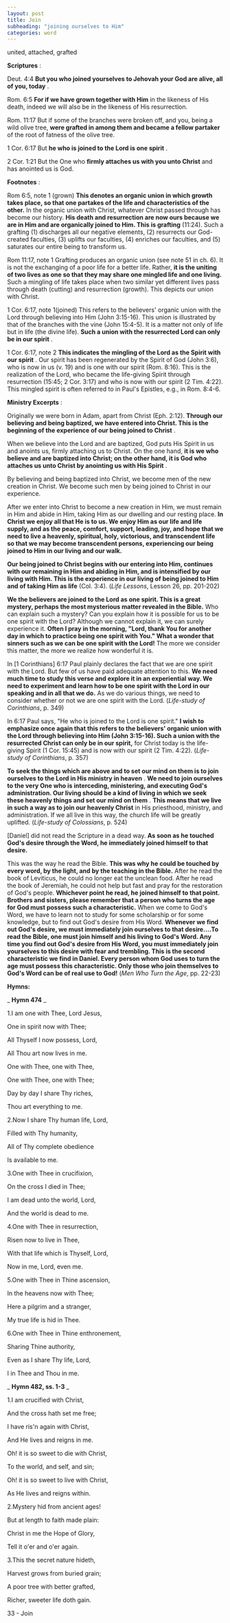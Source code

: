 ```yaml
---
layout: post
title: Join
subheading: "joining ourselves to Him"
categories: word
---
```


united, attached, grafted

**Scriptures** :

Deut. 4:4 **But you who joined yourselves to Jehovah your God are alive, all of you, today** .

Rom. 6:5 **For if we have grown together with Him** in the likeness of His death, indeed we will also be in the likeness of His resurrection.

Rom. 11:17 But if some of the branches were broken off, and you, being a wild olive tree, **were grafted in among them and became a fellow partaker** of the root of fatness of the olive tree.

1 Cor. 6:17 But **he who is joined to the Lord is one spirit** .

2 Cor. 1:21 But the One who **firmly attaches us with you unto Christ** and has anointed us is God.

**Footnotes** :

Rom 6:5, note 1 (grown) **This denotes an organic union in which growth takes place, so that one partakes of the life and characteristics of the other.** In the organic union with Christ, whatever Christ passed through has become our history. **His death and resurrection are now ours because we are in Him and are organically joined to Him. This is grafting** (11:24). Such a grafting (1) discharges all our negative elements, (2) resurrects our God-created faculties, (3) uplifts our faculties, (4) enriches our faculties, and (5) saturates our entire being to transform us.

Rom 11:17, note 1 Grafting produces an organic union (see note 51 in ch. 6). It is not the exchanging of a poor life for a better life. Rather, **it is the uniting of two lives as one so that they may share one mingled life and one living.** Such a mingling of life takes place when two similar yet different lives pass through death (cutting) and resurrection (growth). This depicts our union with Christ.

1 Cor. 6:17, note 1(joined) This refers to the believers' organic union with the Lord through believing into Him (John 3:15-16). This union is illustrated by that of the branches with the vine (John 15:4-5). It is a matter not only of life but in life (the divine life). **Such a union with the resurrected Lord can only be in our spirit** .

1 Cor. 6:17, note 2 **This indicates the mingling of the Lord as the Spirit with our spirit** . Our spirit has been regenerated by the Spirit of God (John 3:6), who is now in us (v. 19) and is one with our spirit (Rom. 8:16). This is the realization of the Lord, who became the life-giving Spirit through resurrection (15:45; 2 Cor. 3:17) and who is now with our spirit (2 Tim. 4:22). This mingled spirit is often referred to in Paul's Epistles, e.g., in Rom. 8:4-6.

**Ministry Excerpts** :

Originally we were born in Adam, apart from Christ (Eph. 2:12). **Through our believing and being baptized, we have entered into Christ. This is the beginning of the experience of our being joined to Christ** .

When we believe into the Lord and are baptized, God puts His Spirit in us and anoints us, firmly attaching us to Christ. On the one hand, **it is we who believe and are baptized into Christ; on the other hand, it is God who attaches us unto Christ by anointing us with His Spirit** .

By believing and being baptized into Christ, we become men of the new creation in Christ. We become such men by being joined to Christ in our experience.

After we enter into Christ to become a new creation in Him, we must remain in Him and abide in Him, taking Him as our dwelling and our resting place. **In Christ we enjoy all that He is to us. We enjoy Him as our life and life supply, and as the peace, comfort, support, leading, joy, and hope that we need to live a heavenly, spiritual, holy, victorious, and transcendent life so that we may become transcendent persons, experiencing our being joined to Him in our living and our walk.**

**Our being joined to Christ begins with our entering into Him, continues with our remaining in Him and abiding in Him, and is intensified by our living with Him. This is the experience in our living of being joined to Him and of taking Him as life** (Col. 3:4). (_Life Lessons_, Lesson 26, pp. 201-202)

**We the believers are joined to the Lord as one spirit. This is a great mystery, perhaps the most mysterious matter revealed in the Bible.** Who can explain such a mystery? Can you explain how it is possible for us to be one spirit with the Lord? Although we cannot explain it, we can surely experience it. **Often I pray in the morning, "Lord, thank You for another day in which to practice being one spirit with You." What a wonder that sinners such as we can be one spirit with the Lord!** The more we consider this matter, the more we realize how wonderful it is.

In [1 Corinthians] 6:17 Paul plainly declares the fact that we are one spirit with the Lord. But few of us have paid adequate attention to this. **We need much time to study this verse and explore it in an experiential way. We need to experiment and learn how to be one spirit with the Lord in our speaking and in all that we do.** As we do various things, we need to consider whether or not we are one spirit with the Lord. (_Life-study of Corinthians_, p. 349)

In 6:17 Paul says, "He who is joined to the Lord is one spirit." **I wish to emphasize once again that this refers to the believers' organic union with the Lord through believing into Him (John 3:15-16). Such a union with the resurrected Christ can only be in our spirit,** for Christ today is the life-giving Spirit (1 Cor. 15:45) and is now with our spirit (2 Tim. 4:22). (_Life-study of Corinthians_, p. 357)

**To seek the things which are above and to set our mind on them is to join ourselves to the Lord in His ministry in heaven** . **We need to join ourselves to the very One who is interceding, ministering, and executing God's administration. Our living should be a kind of living in which we seek these heavenly things and set our mind on them** . **This means that we live in such a way as to join our heavenly Christ** in His priesthood, ministry, and administration. If we all live in this way, the church life will be greatly uplifted. (_Life-study of Colossians_, p. 524)

[Daniel] did not read the Scripture in a dead way. **As soon as he touched God's desire through the Word, he immediately joined himself to that desire.**

This was the way he read the Bible. **This was why he could be touched by every word, by the light, and by the teaching in the Bible.** After he read the book of Leviticus, he could no longer eat the unclean food. After he read the book of Jeremiah, he could not help but fast and pray for the restoration of God's people. **Whichever point he read, he joined himself to that point. Brothers and sisters, please remember that a person who turns the age for God must possess such a characteristic.** When we come to God's Word, we have to learn not to study for some scholarship or for some knowledge, but to find out God's desire from His Word. **Whenever we find out God's desire, we must immediately join ourselves to that desire….To read the Bible, one must join himself and his living to God's Word. Any time you find out God's desire from His Word, you must immediately join yourselves to this desire with fear and trembling. This is the second characteristic we find in Daniel. Every person whom God uses to turn the age must possess this characteristic. Only those who join themselves to God's Word can be of real use to God!** (_Men Who Turn the Age_, pp. 22-23)

**Hymns:**

_ **Hymn 474** _

1.I am one with Thee, Lord Jesus,

One in spirit now with Thee;

All Thyself I now possess, Lord,

All Thou art now lives in me.

One with Thee, one with Thee,

One with Thee, one with Thee;

Day by day I share Thy riches,

Thou art everything to me.

2.Now I share Thy human life, Lord,

Filled with Thy humanity,

All of Thy complete obedience

Is available to me.

3.One with Thee in crucifixion,

On the cross I died in Thee;

I am dead unto the world, Lord,

And the world is dead to me.

4.One with Thee in resurrection,

Risen now to live in Thee,

With that life which is Thyself, Lord,

Now in me, Lord, even me.

5.One with Thee in Thine ascension,

In the heavens now with Thee;

Here a pilgrim and a stranger,

My true life is hid in Thee.

6.One with Thee in Thine enthronement,

Sharing Thine authority,

Even as I share Thy life, Lord,

I in Thee and Thou in me.

_ **Hymn 482, ss. 1-3** _

1.I am crucified with Christ,

And the cross hath set me free;

I have ris'n again with Christ,

And He lives and reigns in me.

Oh! it is so sweet to die with Christ,

To the world, and self, and sin;

Oh! it is so sweet to live with Christ,

As He lives and reigns within.

2.Mystery hid from ancient ages!

But at length to faith made plain:

Christ in me the Hope of Glory,

Tell it o'er and o'er again.

3.This the secret nature hideth,

Harvest grows from buried grain;

A poor tree with better grafted,

Richer, sweeter life doth gain.

33 - Join
